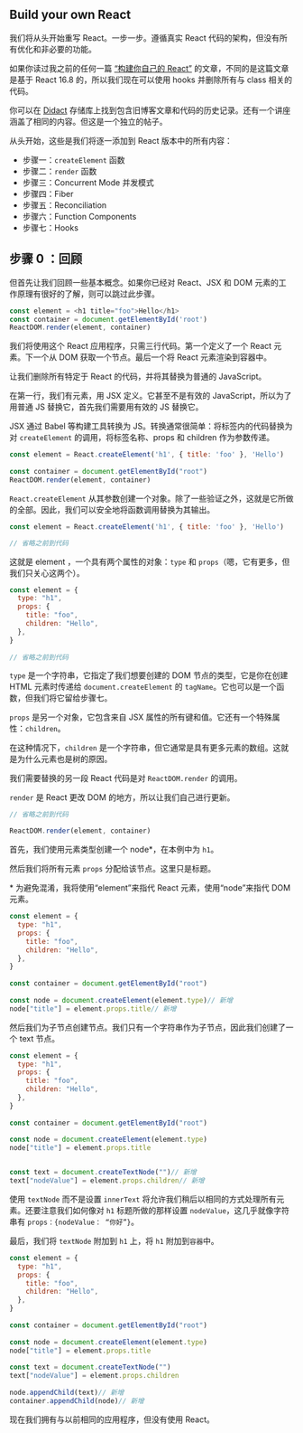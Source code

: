 ## Build your own React

我们将从头开始重写 React。一步一步。遵循真实 React 代码的架构，但没有所有优化和非必要的功能。

如果你读过我之前的任何一篇 [“构建你自己的 React”](https://engineering.hexacta.com/didact-learning-how-react-works-by-building-it-from-scratch-51007984e5c5) 的文章，不同的是这篇文章是基于 React 16.8 的，所以我们现在可以使用 hooks 并删除所有与 class 相关的代码。

你可以在 [Didact](https://github.com/pomber/didact) 存储库上找到包含旧博客文章和代码的历史记录。还有一个讲座涵盖了相同的内容。但这是一个独立的帖子。

从头开始，这些是我们将逐一添加到 React 版本中的所有内容：

- 步骤一：`createElement` 函数
- 步骤二：`render` 函数
- 步骤三：Concurrent Mode 并发模式
- 步骤四：Fiber
- 步骤五：Reconciliation
- 步骤六：Function Components
- 步骤七：Hooks

## 步骤 0 ：回顾

但首先让我们回顾一些基本概念。如果你已经对 React、JSX 和 DOM 元素的工作原理有很好的了解，则可以跳过此步骤。

```js
const element = <h1 title="foo">Hello</h1>
const container = document.getElementById('root')
ReactDOM.render(element, container)
```

我们将使用这个 React 应用程序，只需三行代码。第一个定义了一个 React 元素。下一个从 DOM 获取一个节点。最后一个将 React 元素渲染到容器中。

让我们删除所有特定于 React 的代码，并将其替换为普通的 JavaScript。

在第一行，我们有元素，用 JSX 定义。它甚至不是有效的 JavaScript，所以为了用普通 JS 替换它，首先我们需要用有效的 JS 替换它。

JSX 通过 Babel 等构建工具转换为 JS。转换通常很简单：将标签内的代码替换为对 `createElement` 的调用，将标签名称、props 和 children 作为参数传递。

```js
const element = React.createElement('h1', { title: 'foo' }, 'Hello')
​
const container = document.getElementById("root")
ReactDOM.render(element, container)
```

`React.createElement` 从其参数创建一个对象。除了一些验证之外，这就是它所做的全部。因此，我们可以安全地将函数调用替换为其输出。

```js
const element = React.createElement('h1', { title: 'foo' }, 'Hello')

// 省略之前到代码
```

这就是 element ，一个具有两个属性的对象：`type` 和 `props`（嗯，它有更多，但我们只关心这两个）。

```js
const element = {
  type: "h1",
  props: {
    title: "foo",
    children: "Hello",
  },
}
​
// 省略之前到代码
```

`type` 是一个字符串，它指定了我们想要创建的 DOM 节点的类型，它是你在创建 HTML 元素时传递给 `document.createElement` 的 `tagName`。它也可以是一个函数，但我们将它留给步骤七。

`props` 是另一个对象，它包含来自 JSX 属性的所有键和值。它还有一个特殊属性：`children`。

在这种情况下，`children` 是一个字符串，但它通常是具有更多元素的数组。这就是为什么元素也是树的原因。

我们需要替换的另一段 React 代码是对 `ReactDOM.render` 的调用。

`render` 是 React 更改 DOM 的地方，所以让我们自己进行更新。

```js
// 省略之前到代码

ReactDOM.render(element, container)
```

首先，我们使用元素类型创建一个 node\*，在本例中为 `h1`。

然后我们将所有元素 `props` 分配给该节点。这里只是标题。

\* 为避免混淆，我将使用“element”来指代 React 元素，使用“node”来指代 DOM 元素。

```js
const element = {
  type: "h1",
  props: {
    title: "foo",
    children: "Hello",
  },
}
​
const container = document.getElementById("root")
​
const node = document.createElement(element.type)// 新增
node["title"] = element.props.title// 新增
```

然后我们为子节点创建节点。我们只有一个字符串作为子节点，因此我们创建了一个 text 节点。

```js
const element = {
  type: "h1",
  props: {
    title: "foo",
    children: "Hello",
  },
}
​
const container = document.getElementById("root")
​
const node = document.createElement(element.type)
node["title"] = element.props.title


const text = document.createTextNode("")// 新增
text["nodeValue"] = element.props.children// 新增
```

使用 `textNode` 而不是设置 `innerText` 将允许我们稍后以相同的方式处理所有元素。还要注意我们如何像对 `h1` 标题所做的那样设置 `nodeValue`，这几乎就像字符串有 `props：{nodeValue： “你好”}`。

最后，我们将 `textNode` 附加到 `h1` 上，将 `h1` 附加到`容器`中。

```js
const element = {
  type: "h1",
  props: {
    title: "foo",
    children: "Hello",
  },
}
​
const container = document.getElementById("root")
​
const node = document.createElement(element.type)
node["title"] = element.props.title
​
const text = document.createTextNode("")
text["nodeValue"] = element.props.children
​
node.appendChild(text)// 新增
container.appendChild(node)// 新增
```

现在我们拥有与以前相同的应用程序，但没有使用 React。
